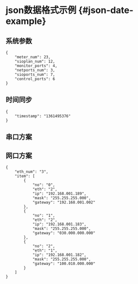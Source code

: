 json数据格式示例 {#json-date-example}
==============

## 系统参数

	{
	    "meter_num": 23,
	    "sioplan_num": 12,
	    "monitor_ports": 4,
	    "netports_num": 3,
	    "sioports_num": 7,
	    "control_ports": 6
	}

## 时间同步

	{
	    "timestamp": "1361495376"
	}

## 串口方案

## 网口方案

	{
	    "eth_num": "3",
	    "item": [
	        {
	            "no": "0",
	            "eth": "2",
	            "ip": "192.168.001.189",
	            "mask": "255.255.255.000",
	            "gateway": "192.168.001.002"
	        },
	        {
	            "no": "1",
	            "eth": "2",
	            "ip": "192.168.001.183",
	            "mask": "255.255.255.000",
	            "gateway": "030.000.000.000"
	        },
	        {
	            "no": "2",
	            "eth": "1",
	            "ip": "192.168.001.182",
	            "mask": "255.255.255.000",
	            "gateway": "100.010.000.000"
	        }
	    ]
	}
